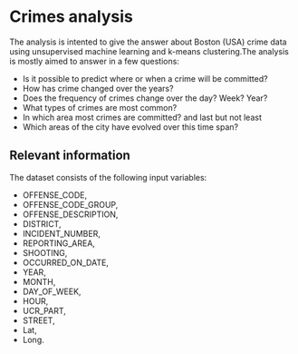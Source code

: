 # Crimes analysis

The analysis is intented to give the answer about Boston (USA) crime data using unsupervised machine learning and k-means clustering.The analysis is mostly aimed to answer in a few questions:

- Is it possible to predict where or when a crime will be committed?
- How has crime changed over the years?
- Does the frequency of crimes change over the day? Week? Year?
- What types of crimes are most common?
- In which area most crimes are committed? 
and last but not least
- Which areas of the city have evolved over this time span?




## Relevant information

The dataset consists of the following input variables:

- OFFENSE_CODE,
- OFFENSE_CODE_GROUP,
- OFFENSE_DESCRIPTION, 
- DISTRICT, 
- INCIDENT_NUMBER, 
- REPORTING_AREA, 
- SHOOTING, 
- OCCURRED_ON_DATE,
- YEAR, 
- MONTH, 
- DAY_OF_WEEK,
- HOUR, 
- UCR_PART,
- STREET, 
- Lat, 
- Long.

